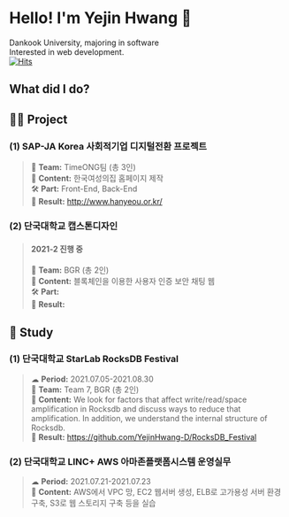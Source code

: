 # Hello! I'm Yejin Hwang 👩
Dankook University, majoring in software  
Interested in web development.  
[![Hits](https://hits.seeyoufarm.com/api/count/incr/badge.svg?url=https%3A%2F%2Fgithub.com%2FYejinHwang-D&count_bg=%2379C83D&title_bg=%23555555&icon=&icon_color=%23E7E7E7&title=hits&edge_flat=false)](https://hits.seeyoufarm.com)


## What did I do?
##  🤝🏻 Project
### (1) SAP-JA Korea 사회적기업 디지털전환 프로젝트
> 👩 **Team:** TimeONG팀 (총 3인)  
> 📃 **Content:** 한국여성의집 홈페이지 제작  
> 🛠 **Part:** Front-End, Back-End  
> 💎 **Result:** http://www.hanyeou.or.kr/

### (2) 단국대학교 캡스톤디자인
> #### 2021-2 진행 중  
> 👩 **Team:** BGR (총 2인)  
> 📃 **Content:** 블록체인을 이용한 사용자 인증 보안 채팅 웹  
> 🛠 **Part:**  
> 💎 **Result:**  


## 📕 Study
### (1) 단국대학교 StarLab RocksDB Festival
> ☁ **Period:** 2021.07.05-2021.08.30  
> 👩 **Team:** Team 7, BGR (총 2인)  
> 📃 **Content:** We look for factors that affect write/read/space amplification in Rocksdb and discuss ways to reduce that amplification. In addition, we understand the internal structure of Rocksdb.  
> 💎 **Result:** https://github.com/YejinHwang-D/RocksDB_Festival   

### (2) 단국대학교 LINC+ AWS 아마존플랫폼시스템 운영실무
> ☁ **Period:** 2021.07.21-2021.07.23  
> 📃 **Content:** AWS에서 VPC 망, EC2 웹서버 생성, ELB로 고가용성 서버 환경 구축, S3로 웹 스토리지 구축 등을 실습  

